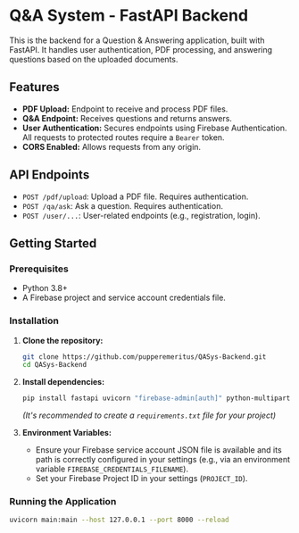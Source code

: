 # Q&A System - FastAPI Backend

This is the backend for a Question & Answering application, built with FastAPI. It handles user authentication, PDF processing, and answering questions based on the uploaded documents.

## Features

- **PDF Upload:** Endpoint to receive and process PDF files.
- **Q&A Endpoint:** Receives questions and returns answers.
- **User Authentication:** Secures endpoints using Firebase Authentication. All requests to protected routes require a `Bearer` token.
- **CORS Enabled:** Allows requests from any origin.

## API Endpoints

- `POST /pdf/upload`: Upload a PDF file. Requires authentication.
- `POST /qa/ask`: Ask a question. Requires authentication.
- `POST /user/...`: User-related endpoints (e.g., registration, login).

## Getting Started

### Prerequisites

- Python 3.8+
- A Firebase project and service account credentials file.

### Installation

1. **Clone the repository:**

    ```bash
    git clone https://github.com/pupperemeritus/QASys-Backend.git
    cd QASys-Backend
    ```

2. **Install dependencies:**

    ```bash
    pip install fastapi uvicorn "firebase-admin[auth]" python-multipart
    ```

    _(It's recommended to create a `requirements.txt` file for your project)_

3. **Environment Variables:**
    - Ensure your Firebase service account JSON file is available and its path is correctly configured in your settings (e.g., via an environment variable `FIREBASE_CREDENTIALS_FILENAME`).
    - Set your Firebase Project ID in your settings (`PROJECT_ID`).

### Running the Application

```bash
uvicorn main:main --host 127.0.0.1 --port 8000 --reload
```
